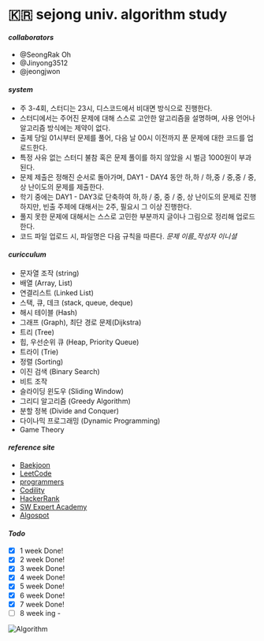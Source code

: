 # __🇰🇷 sejong univ. algorithm study__

#### __*collaborators*__
- @SeongRak Oh 
- @Jinyong3512
- @jeongjwon

#### __*system*__
- 주 3-4회, 스터디는 23시, 디스코드에서 비대면 방식으로 진행한다.  
- 스터디에서는 주어진 문제에 대해 스스로 고안한 알고리즘을 설명하며, 사용 언어나 알고리즘 방식에는 제약이 없다.
- 출제 당일 01시부터 문제를 풀어, 다음 날 00시 이전까지 푼 문제에 대한 코드를 업로드한다.
- 특정 사유 없는 스터디 불참 혹은 문제 풀이를 하지 않았을 시 벌금 1000원이 부과된다.
- 문제 제출은 정해진 순서로 돌아가며, DAY1 - DAY4 동안 하,하 / 하,중 / 중,중 / 중,상 난이도의 문제를 제출한다. 
- 학기 중에는 DAY1 - DAY3로 단축하여 하,하 / 중, 중 / 중, 상 난이도의 문제로 진행하지만, 빈출 주제에 대해서는 2주, 필요시 그 이상 진행한다.
- 풀지 못한 문제에 대해서는 스스로 고민한 부분까지 글이나 그림으로 정리해 업로드한다.
- 코드 파일 업로드 시, 파일명은 다음 규칙을 따른다. *문제 이름_작성자 이니셜*

#### __*curicculum*__
- 문자열 조작 (string)
- 배열 (Array, List)
- 연결리스트 (Linked List)
- 스택, 큐, 데크 (stack, queue, deque)
- 해시 테이블 (Hash)
- 그래프 (Graph), 최단 경로 문제(Dijkstra)
- 트리 (Tree)
- 힙, 우선순위 큐 (Heap, Priority Queue)
- 트라이 (Trie)
- 정렬 (Sorting)
- 이진 검색 (Binary Search)
- 비트 조작
- 슬라이딩 윈도우 (Sliding Window)
- 그리디 알고리즘 (Greedy Algorithm)
- 분할 정복 (Divide and Conquer)
- 다이나믹 프로그래밍 (Dynamic Programming)
- Game Theory

#### __*reference site*__
- [Baekjoon](https://www.acmicpc.net)
- [LeetCode](https://leetcode.com)
- [programmers](https://programmers.co.kr)
- [Codility](https://app.codility.com/programmers/)
- [HackerRank](https://www.hackerrank.com/dashboard)
- [SW Expert Academy](https://swexpertacademy.com/main/main.do)
- [Algospot](https://www.algospot.com/)

#### __*Todo*__
- [X] 1 week Done!
- [X] 2 week Done!
- [X] 3 week Done!
- [X] 4 week Done!
- [X] 5 week Done!
- [X] 6 week Done!
- [X] 7 week Done!
- [ ] 8 week ing -

![Algorithm](https://blog.kakaocdn.net/dn/xCxbD/btq3zN4NQ3x/0ZBXlRgaeTqT1hBmPBrOQk/img.png)

